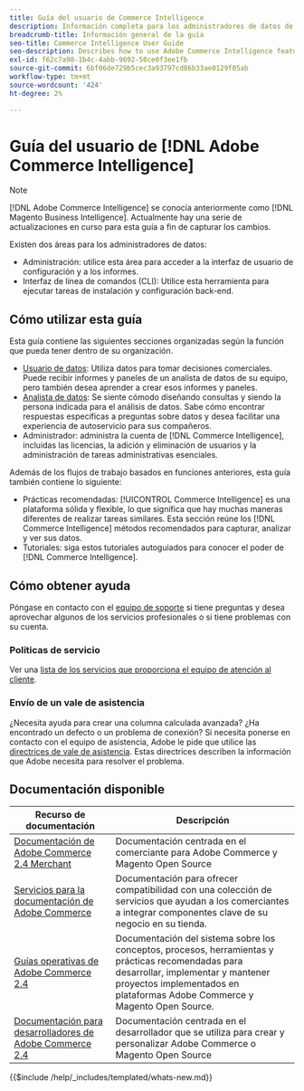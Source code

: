 ```yaml
---
title: Guía del usuario de Commerce Intelligence
description: Información completa para los administradores de datos de Commerce Intelligence.
breadcrumb-title: Información general de la guía
seo-title: Commerce Intelligence User Guide
seo-description: Describes how to use Adobe Commerce Intelligence features used to gain insights from Adobe Commerce or Magento Open Source data, along with other third-party data sources.
exl-id: f62c7a98-1b4c-4abb-9692-50ce0f3ee1fb
source-git-commit: 6bf06de729b5cec3a93797cd86b33ae0129f05ab
workflow-type: tm+mt
source-wordcount: '424'
ht-degree: 2%

---
```



# Guía del usuario de [!DNL Adobe Commerce Intelligence]

>[!NOTE]
>
>[!DNL Adobe Commerce Intelligence] se conocía anteriormente como [!DNL Magento Business Intelligence]. Actualmente hay una serie de actualizaciones en curso para esta guía a fin de capturar los cambios.

Existen dos áreas para los administradores de datos:

- Administración: utilice esta área para acceder a la interfaz de usuario de configuración y a los informes.
- Interfaz de línea de comandos (CLI): Utilice esta herramienta para ejecutar tareas de instalación y configuración back-end.

## Cómo utilizar esta guía

Esta guía contiene las siguientes secciones organizadas según la función que pueda tener dentro de su organización.

- [Usuario de datos](data-user.md): Utiliza datos para tomar decisiones comerciales. Puede recibir informes y paneles de un analista de datos de su equipo, pero también desea aprender a crear esos informes y paneles.
- [Analista de datos](data-analyst.md): Se siente cómodo diseñando consultas y siendo la persona indicada para el análisis de datos. Sabe cómo encontrar respuestas específicas a preguntas sobre datos y desea facilitar una experiencia de autoservicio para sus compañeros.
- Administrador: administra la cuenta de [!DNL Commerce Intelligence], incluidas las licencias, la adición y eliminación de usuarios y la administración de tareas administrativas esenciales.

Además de los flujos de trabajo basados en funciones anteriores, esta guía también contiene lo siguiente:

- Prácticas recomendadas: [!UICONTROL Commerce Intelligence] es una plataforma sólida y flexible, lo que significa que hay muchas maneras diferentes de realizar tareas similares. Esta sección reúne los [!DNL Commerce Intelligence] métodos recomendados para capturar, analizar y ver sus datos.
- Tutoriales: siga estos tutoriales autoguiados para conocer el poder de [!DNL Commerce Intelligence].

## Cómo obtener ayuda

Póngase en contacto con el [equipo de soporte](https://experienceleague.adobe.com/docs/commerce-knowledge-base/kb/troubleshooting/miscellaneous/mbi-service-policies.html?lang=es) si tiene preguntas y desea aprovechar algunos de los servicios profesionales o si tiene problemas con su cuenta.

### Políticas de servicio

Ver una [lista de los servicios que proporciona el equipo de atención al cliente](https://experienceleague.adobe.com/docs/commerce-knowledge-base/kb/troubleshooting/miscellaneous/mbi-service-policies.html?lang=es).

### Envío de un vale de asistencia

¿Necesita ayuda para crear una columna calculada avanzada? ¿Ha encontrado un defecto o un problema de conexión? Si necesita ponerse en contacto con el equipo de asistencia, Adobe le pide que utilice las [directrices de vale de asistencia](https://experienceleague.adobe.com/docs/commerce-knowledge-base/kb/troubleshooting/miscellaneous/mbi-service-policies.html?lang=es). Estas directrices describen la información que Adobe necesita para resolver el problema.

## Documentación disponible

| Recurso de documentación | Descripción |
|----------------------- | ----------- |
| [Documentación de Adobe Commerce 2.4 Merchant](https://experienceleague.adobe.com/es/docs/commerce-admin/user-guides/home) | Documentación centrada en el comerciante para Adobe Commerce y Magento Open Source |
| [Servicios para la documentación de Adobe Commerce](https://experienceleague.adobe.com/es/docs/commerce/user-guides/home) | Documentación para ofrecer compatibilidad con una colección de servicios que ayudan a los comerciantes a integrar componentes clave de su negocio en su tienda. |
| [Guías operativas de Adobe Commerce 2.4](https://experienceleague.adobe.com/es/docs/commerce-operations/operational-guides/home) | Documentación del sistema sobre los conceptos, procesos, herramientas y prácticas recomendadas para desarrollar, implementar y mantener proyectos implementados en plataformas Adobe Commerce y Magento Open Source. |
| [Documentación para desarrolladores de Adobe Commerce 2.4](https://developer.adobe.com/commerce/) | Documentación centrada en el desarrollador que se utiliza para crear y personalizar Adobe Commerce o Magento Open Source |

{{$include /help/_includes/templated/whats-new.md}}

<!-- Last updated from includes: 2025-09-03 15:37:01 -->
